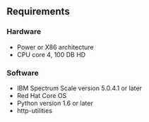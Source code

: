 ## Requirements ##

### Hardware ###
 - Power or X86 architecture
 - CPU core 4, 100 DB HD
### Software ###
 - IBM Spectrum Scale version 5.0.4.1 or later
 - Red Hat Core OS
 - Python version 1.6 or later
 - http-utilities
